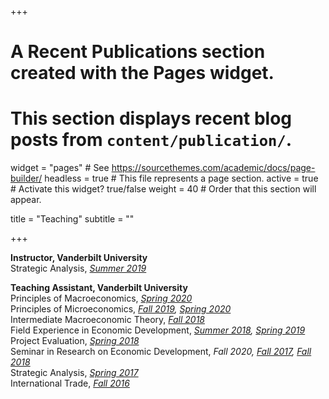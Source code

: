 +++
# A Recent Publications section created with the Pages widget.
# This section displays recent blog posts from `content/publication/`.

widget = "pages"  # See https://sourcethemes.com/academic/docs/page-builder/
headless = true  # This file represents a page section.
active = true  # Activate this widget? true/false
weight = 40  # Order that this section will appear.

title = "Teaching"
subtitle = ""

+++

**Instructor, Vanderbilt University**  
Strategic Analysis, *[Summer 2019](files/2019U_ECON2160_01_Instructor_Eval.pdf)*  
  
**Teaching Assistant, Vanderbilt University**  
Principles of Macroeconomics,   *[Spring 2020](files/2020S_ECON1010_01_02_TA_Eval.pdf)*  
Principles of Microeconomics,   *[Fall 2019](files/2019F_ECON1020_01_TA_Eval.pdf), [Spring 2020](files/2020S_ECON1020_01_02_TA_Eval.pdf)*  
Intermediate Macroeconomic Theory,   *[Fall 2018](files/2018F_ECON3020_01_TA_Eval.pdf)*  
Field Experience in Economic Development,   *[Summer 2018](files/2018U_ECON7930_01_TA_Eval.pdf), [Spring 2019](files/2019S_ECON7930_01_TA_Eval.pdf)*  
Project Evaluation,   *[Spring 2018](files/2018S_ECON7100_01_TA_Eval.pdf)*    
Seminar in Research on Economic Development,   *Fall 2020, [Fall 2017](files/2017F_ECON7910_01_TA_Eval.pdf), [Fall 2018](files/2018F_ECON7910_01_TA_Eval.pdf)*  
Strategic Analysis,   *[Spring 2017](files/2017S_ECON2160_01_02_TA_Eval.pdf)*  
International Trade,   *[Fall 2016](files/2016F_ECON3600_01_02_TA_Eval.pdf)*  